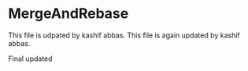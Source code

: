 # MergeAndRebase
This file is udpated by kashif abbas. 
This file is again updated by kashif abbas.

Final updated